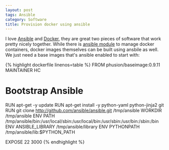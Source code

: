```yaml
---
layout: post
tags: Ansible
category: Software
title: Provision docker using ansible
---
```


I love [Ansible](http://www.ansible.com/) and
[Docker](http://www.docker.com), they are great two pieces of
software that work pretty nicely together. While there is [ansible
module](http://docs.ansible.com/docker_module.html) to manage docker
containers, docker images themselves can be built using ansbile as
well. We just need a base images that's ansible enabled to start with:

{% highlight dockerfile linenos=table %}
FROM phusion/baseimage:0.9.11
MAINTAINER HC

# Bootstrap Ansible
RUN apt-get -y update
RUN apt-get install -y python-yaml python-jinja2 git
RUN git clone http://github.com/ansible/ansible.git /tmp/ansible
WORKDIR /tmp/ansible
ENV PATH /tmp/ansible/bin:/usr/local/sbin:/usr/local/bin:/usr/sbin:/usr/bin:/sbin:/bin
ENV ANSIBLE_LIBRARY /tmp/ansible/library
ENV PYTHONPATH /tmp/ansible/lib:$PYTHON_PATH

EXPOSE 22 3000
{% endhighlight %}

